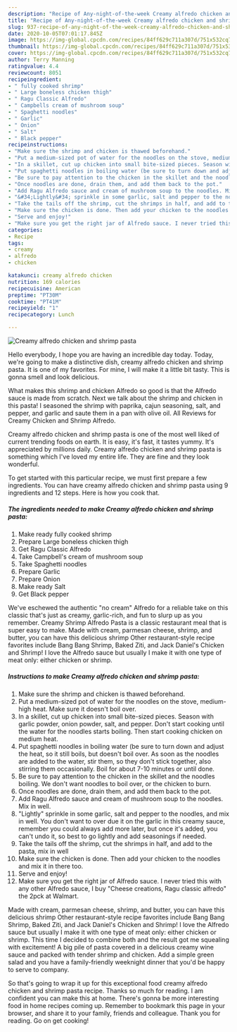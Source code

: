 ```yaml
---
description: "Recipe of Any-night-of-the-week Creamy alfredo chicken and shrimp pasta"
title: "Recipe of Any-night-of-the-week Creamy alfredo chicken and shrimp pasta"
slug: 937-recipe-of-any-night-of-the-week-creamy-alfredo-chicken-and-shrimp-pasta
date: 2020-10-05T07:01:17.845Z
image: https://img-global.cpcdn.com/recipes/84ff629c711a307d/751x532cq70/creamy-alfredo-chicken-and-shrimp-pasta-recipe-main-photo.jpg
thumbnail: https://img-global.cpcdn.com/recipes/84ff629c711a307d/751x532cq70/creamy-alfredo-chicken-and-shrimp-pasta-recipe-main-photo.jpg
cover: https://img-global.cpcdn.com/recipes/84ff629c711a307d/751x532cq70/creamy-alfredo-chicken-and-shrimp-pasta-recipe-main-photo.jpg
author: Terry Manning
ratingvalue: 4.4
reviewcount: 8051
recipeingredient:
- " fully cooked shrimp"
- " Large boneless chicken thigh"
- " Ragu Classic Alfredo"
- " Campbells cream of mushroom soup"
- " Spaghetti noodles"
- " Garlic"
- " Onion"
- " Salt"
- " Black pepper"
recipeinstructions:
- "Make sure the shrimp and chicken is thawed beforehand."
- "Put a medium-sized pot of water for the noodles on the stove, medium-high heat. Make sure it doesn&#39;t boil over."
- "In a skillet, cut up chicken into small bite-sized pieces. Season with garlic powder, onion powder, salt, and pepper. Don&#39;t start cooking until the water for the noodles starts boiling. Then start cooking chicken on medium heat."
- "Put spaghetti noodles in boiling water (be sure to turn down and adjust the heat, so it still boils, but doesn&#39;t boil over. As soon as the noodles are added to the water, stir them, so they don&#39;t stick together, also stirring them occasionally. Boil for about 7-10 minutes or until done."
- "Be sure to pay attention to the chicken in the skillet and the noodles boiling. We don&#39;t want noodles to boil over, or the chicken to burn."
- "Once noodles are done, drain them, and add them back to the pot."
- "Add Ragu Alfredo sauce and cream of mushroom soup to the noodles. Mix in well."
- "&#34;Lightly&#34; sprinkle in some garlic, salt and pepper to the noodles, and mix in well. You don&#39;t want to over due it on the garlic in this creamy sauce, remember you could always add more later, but once it&#39;s added, you can&#39;t undo it, so best to go lightly and add seasonings if needed."
- "Take the tails off the shrimp, cut the shrimps in half, and add to the pasta, mix in well"
- "Make sure the chicken is done. Then add your chicken to the noodles and mix it in there too."
- "Serve and enjoy!"
- "Make sure you get the right jar of Alfredo sauce. I never tried this with any other Alfredo sauce, I buy &#34;Cheese creations, Ragu classic alfredo&#34; the 2pck at Walmart."
categories:
- Recipe
tags:
- creamy
- alfredo
- chicken

katakunci: creamy alfredo chicken 
nutrition: 169 calories
recipecuisine: American
preptime: "PT30M"
cooktime: "PT41M"
recipeyield: "1"
recipecategory: Lunch

---
```



![Creamy alfredo chicken and shrimp pasta](https://img-global.cpcdn.com/recipes/84ff629c711a307d/751x532cq70/creamy-alfredo-chicken-and-shrimp-pasta-recipe-main-photo.jpg)

Hello everybody, I hope you are having an incredible day today. Today, we're going to make a distinctive dish, creamy alfredo chicken and shrimp pasta. It is one of my favorites. For mine, I will make it a little bit tasty. This is gonna smell and look delicious.

What makes this shrimp and chicken Alfredo so good is that the Alfredo sauce is made from scratch. Next we talk about the shrimp and chicken in this pasta! I seasoned the shrimp with paprika, cajun seasoning, salt, and pepper, and garlic and saute them in a pan with olive oil. All Reviews for Creamy Chicken and Shrimp Alfredo.

Creamy alfredo chicken and shrimp pasta is one of the most well liked of current trending foods on earth. It is easy, it's fast, it tastes yummy. It's appreciated by millions daily. Creamy alfredo chicken and shrimp pasta is something which I've loved my entire life. They are fine and they look wonderful.


To get started with this particular recipe, we must first prepare a few ingredients. You can have creamy alfredo chicken and shrimp pasta using 9 ingredients and 12 steps. Here is how you cook that.

<!--inarticleads1-->

##### The ingredients needed to make Creamy alfredo chicken and shrimp pasta:

1. Make ready  fully cooked shrimp
1. Prepare  Large boneless chicken thigh
1. Get  Ragu Classic Alfredo
1. Take  Campbell&#39;s cream of mushroom soup
1. Take  Spaghetti noodles
1. Prepare  Garlic
1. Prepare  Onion
1. Make ready  Salt
1. Get  Black pepper


We&#39;ve eschewed the authentic &#34;no cream&#34; Alfredo for a reliable take on this classic that&#39;s just as creamy, garlic-rich, and fun to slurp up as you remember. Creamy Shrimp Alfredo Pasta is a classic restaurant meal that is super easy to make. Made with cream, parmesan cheese, shrimp, and butter, you can have this delicious shrimp Other restaurant-style recipe favorites include Bang Bang Shrimp, Baked Ziti, and Jack Daniel&#39;s Chicken and Shrimp! I love the Alfredo sauce but usually I make it with one type of meat only: either chicken or shrimp. 

<!--inarticleads2-->

##### Instructions to make Creamy alfredo chicken and shrimp pasta:

1. Make sure the shrimp and chicken is thawed beforehand.
1. Put a medium-sized pot of water for the noodles on the stove, medium-high heat. Make sure it doesn&#39;t boil over.
1. In a skillet, cut up chicken into small bite-sized pieces. Season with garlic powder, onion powder, salt, and pepper. Don&#39;t start cooking until the water for the noodles starts boiling. Then start cooking chicken on medium heat.
1. Put spaghetti noodles in boiling water (be sure to turn down and adjust the heat, so it still boils, but doesn&#39;t boil over. As soon as the noodles are added to the water, stir them, so they don&#39;t stick together, also stirring them occasionally. Boil for about 7-10 minutes or until done.
1. Be sure to pay attention to the chicken in the skillet and the noodles boiling. We don&#39;t want noodles to boil over, or the chicken to burn.
1. Once noodles are done, drain them, and add them back to the pot.
1. Add Ragu Alfredo sauce and cream of mushroom soup to the noodles. Mix in well.
1. &#34;Lightly&#34; sprinkle in some garlic, salt and pepper to the noodles, and mix in well. You don&#39;t want to over due it on the garlic in this creamy sauce, remember you could always add more later, but once it&#39;s added, you can&#39;t undo it, so best to go lightly and add seasonings if needed.
1. Take the tails off the shrimp, cut the shrimps in half, and add to the pasta, mix in well
1. Make sure the chicken is done. Then add your chicken to the noodles and mix it in there too.
1. Serve and enjoy!
1. Make sure you get the right jar of Alfredo sauce. I never tried this with any other Alfredo sauce, I buy &#34;Cheese creations, Ragu classic alfredo&#34; the 2pck at Walmart.


Made with cream, parmesan cheese, shrimp, and butter, you can have this delicious shrimp Other restaurant-style recipe favorites include Bang Bang Shrimp, Baked Ziti, and Jack Daniel&#39;s Chicken and Shrimp! I love the Alfredo sauce but usually I make it with one type of meat only: either chicken or shrimp. This time I decided to combine both and the result got me squealing with excitement! A big pile of pasta covered in a delicious creamy wine sauce and packed with tender shrimp and chicken. Add a simple green salad and you have a family-friendly weeknight dinner that you&#39;d be happy to serve to company. 

So that's going to wrap it up for this exceptional food creamy alfredo chicken and shrimp pasta recipe. Thanks so much for reading. I am confident you can make this at home. There's gonna be more interesting food in home recipes coming up. Remember to bookmark this page in your browser, and share it to your family, friends and colleague. Thank you for reading. Go on get cooking!
